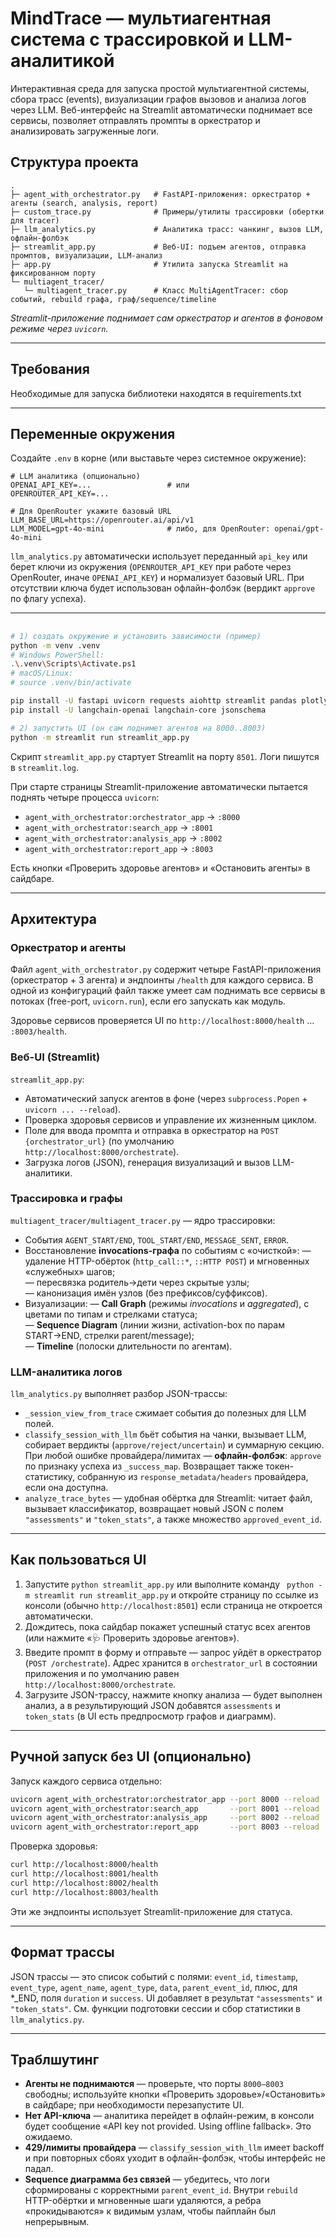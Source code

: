# MindTrace — мультиагентная система с трассировкой и LLM-аналитикой

Интерактивная среда для запуска простой мультиагентной системы, сбора трасс (events), визуализации графов вызовов и анализа логов через LLM. Веб-интерфейс на Streamlit автоматически поднимает все сервисы, позволяет отправлять промпты в оркестратор и анализировать загруженные логи.

##  Структура проекта

```
.
├─ agent_with_orchestrator.py   # FastAPI-приложения: оркестратор + агенты (search, analysis, report)
├─ custom_trace.py              # Примеры/утилиты трассировки (обертки для tracer)
├─ llm_analytics.py             # Аналитика трасс: чанкинг, вызов LLM, офлайн-фолбэк
├─ streamlit_app.py             # Веб-UI: подъем агентов, отправка промптов, визуализации, LLM-анализ
├─ app.py                       # Утилита запуска Streamlit на фиксированном порту
└─ multiagent_tracer/
   └─ multiagent_tracer.py      # Класс MultiAgentTracer: сбор событий, rebuild графа, граф/sequence/timeline
```

*Streamlit-приложение поднимает сам оркестратор и агентов в фоновом режиме через `uvicorn`.*

---

## Требования

Необходимые для запуска библиотеки находятся в requirements.txt

---

## Переменные окружения

Создайте `.env` в корне (или выставьте через системное окружение):

```env
# LLM аналитика (опционально)
OPENAI_API_KEY=...                 # или
OPENROUTER_API_KEY=...

# Для OpenRouter укажите базовый URL
LLM_BASE_URL=https://openrouter.ai/api/v1
LLM_MODEL=gpt-4o-mini              # либо, для OpenRouter: openai/gpt-4o-mini
```

`llm_analytics.py` автоматически использует переданный `api_key` или берет ключи из окружения (`OPENROUTER_API_KEY` при работе через OpenRouter, иначе `OPENAI_API_KEY`) и нормализует базовый URL. При отсутствии ключа будет использован офлайн-фолбэк (вердикт `approve` по флагу успеха).

---

## 

```bash
# 1) создать окружение и установить зависимости (пример)
python -m venv .venv
# Windows PowerShell:
.\.venv\Scripts\Activate.ps1
# macOS/Linux:
# source .venv/bin/activate

pip install -U fastapi uvicorn requests aiohttp streamlit pandas plotly networkx matplotlib python-dotenv
pip install -U langchain-openai langchain-core jsonschema

# 2) запустить UI (он сам поднимет агентов на 8000..8003)
python -m streamlit run streamlit_app.py

```

Скрипт `streamlit_app.py` стартует Streamlit на порту `8501`. Логи пишутся в `streamlit.log`.

При старте страницы Streamlit-приложение автоматически пытается поднять четыре процесса `uvicorn`:
- `agent_with_orchestrator:orchestrator_app` → `:8000`
- `agent_with_orchestrator:search_app`       → `:8001`
- `agent_with_orchestrator:analysis_app`     → `:8002`
- `agent_with_orchestrator:report_app`       → `:8003`

Есть кнопки «Проверить здоровье агентов» и «Остановить агенты» в сайдбаре.

---

## Архитектура

### Оркестратор и агенты

Файл `agent_with_orchestrator.py` содержит четыре FastAPI-приложения (оркестратор + 3 агента) и эндпоинты `/health` для каждого сервиса. В одной из конфигураций файл также умеет сам поднимать все сервисы в потоках (free-port, `uvicorn.run`), если его запускать как модуль.

Здоровье сервисов проверяется UI по `http://localhost:8000/health` … `:8003/health`.

### Веб-UI (Streamlit)

`streamlit_app.py`:
- Автоматический запуск агентов в фоне (через `subprocess.Popen` + `uvicorn ... --reload`).
- Проверка здоровья сервисов и управление их жизненным циклом.
- Поле для ввода промпта и отправка в оркестратор на `POST {orchestrator_url}` (по умолчанию `http://localhost:8000/orchestrate`).
- Загрузка логов (JSON), генерация визуализаций и вызов LLM-аналитики.

### Трассировка и графы

`multiagent_tracer/multiagent_tracer.py` — ядро трассировки:
- События `AGENT_START/END`, `TOOL_START/END`, `MESSAGE_SENT`, `ERROR`.
- Восстановление **invocations-графа** по событиям с «очисткой»:
  — удаление HTTP-обёрток (`http_call::*`, `::HTTP POST`) и мгновенных «служебных» шагов;  
  — пересвязка родитель→дети через скрытые узлы;  
  — канонизация имён узлов (без префиксов/суффиксов).
- Визуализации:
  — **Call Graph** (режимы *invocations* и *aggregated*), с цветами по типам и стрелками статуса;  
  — **Sequence Diagram** (линии жизни, activation-box по парам START→END, стрелки parent/message);  
  — **Timeline** (полоски длительности по агентам).

### LLM-аналитика логов

`llm_analytics.py` выполняет разбор JSON-трассы:
- `_session_view_from_trace` сжимает события до полезных для LLM полей.
- `classify_session_with_llm` бьёт события на чанки, вызывает LLM, собирает вердикты (`approve/reject/uncertain`) и суммарную секцию. При любой ошибке провайдера/лимитах — **офлайн-фолбэк**: `approve` по признаку успеха из `_success_map`. Возвращает также токен-статистику, собранную из `response_metadata/headers` провайдера, если она доступна.
- `analyze_trace_bytes` — удобная обёртка для Streamlit: читает файл, вызывает классификатор, возвращает новый JSON с полем `"assessments"` и `"token_stats"`, а также множество `approved_event_id`.

---

## Как пользоваться UI

1. Запустите `python streamlit_app.py` или выполните команду ` python -m streamlit run streamlit_app.py` и откройте страницу по ссылке из консоли (обычно `http://localhost:8501`) если страница не откроется автоматически.  
2. Дождитесь, пока сайдбар покажет успешный статус всех агентов (или нажмите «🩺 Проверить здоровье агентов»).  
3. Введите промпт в форму и отправьте — запрос уйдёт в оркестратор (`POST /orchestrate`). Адрес хранится в `orchestrator_url` в состоянии приложения и по умолчанию равен `http://localhost:8000/orchestrate`.
4. Загрузите JSON-трассу, нажмите кнопку анализа — будет выполнен анализ, а в результирующий JSON добавятся `assessments` и `token_stats` (в UI есть предпросмотр графов и диаграмм).

---

## Ручной запуск без UI (опционально)

Запуск каждого сервиса отдельно:

```bash
uvicorn agent_with_orchestrator:orchestrator_app --port 8000 --reload
uvicorn agent_with_orchestrator:search_app       --port 8001 --reload
uvicorn agent_with_orchestrator:analysis_app     --port 8002 --reload
uvicorn agent_with_orchestrator:report_app       --port 8003 --reload
```

Проверка здоровья:

```bash
curl http://localhost:8000/health
curl http://localhost:8001/health
curl http://localhost:8002/health
curl http://localhost:8003/health
```

Эти же эндпоинты использует Streamlit-приложение для статуса.

---

## Формат трассы

JSON трассы — это список событий с полями: `event_id`, `timestamp`, `event_type`, `agent_name`, `agent_type`, `data`, `parent_event_id`, плюс, для *_END, поля `duration` и `success`. UI добавляет в результат `"assessments"` и `"token_stats"`. См. функции подготовки сессии и сбор статистики в `llm_analytics.py`.

---

## Траблшутинг

- **Агенты не поднимаются** — проверьте, что порты `8000–8003` свободны; используйте кнопки «Проверить здоровье»/«Остановить» в сайдбаре; при необходимости перезапустите UI.
- **Нет API-ключа** — аналитика перейдет в офлайн-режим, в консоли будет сообщение «API key not provided. Using offline fallback». Это ожидаемо.
- **429/лимиты провайдера** — `classify_session_with_llm` имеет backoff и при повторных сбоях уходит в офлайн-фолбэк, чтобы интерфейс не падал.
- **Sequence диаграмма без связей** — убедитесь, что логи сформированы с корректными `parent_event_id`. Внутри `rebuild` HTTP-обёртки и мгновенные шаги удаляются, а ребра «прокидываются» к видимым узлам, чтобы пайплайн был непрерывным.

